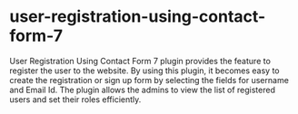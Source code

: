 # user-registration-using-contact-form-7
User Registration Using Contact Form 7 plugin provides the feature to register the user to the website. By using this plugin, it becomes easy to create the registration or sign up form by selecting the fields for username and Email Id. The plugin allows the admins to view the list of registered users and set their roles efficiently.
